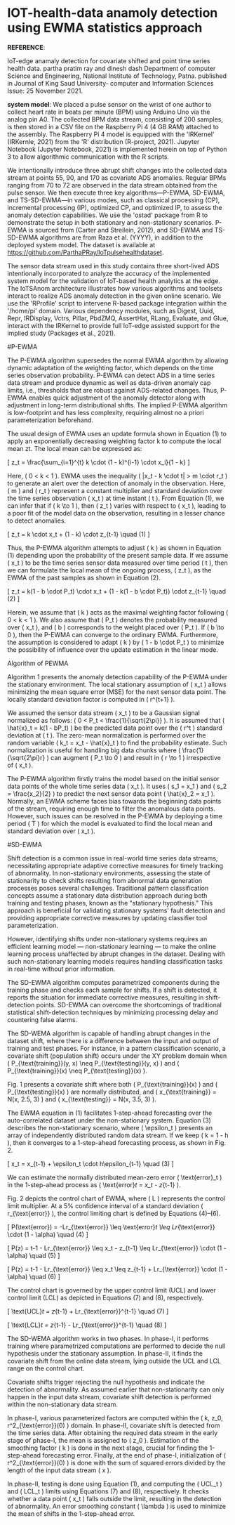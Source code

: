 # IOT-health-data anamoly detection using EWMA statistics approach

**REFERENCE**:

IoT-edge anamaly detection for covariate shifted and point time series health data.
partha pratim ray and dinesh dash
Department of computer Science and Engineering, National Institute of Technology, Patna.
published in Journal of King Saud University- computer and Information Sciences
Issue: 25 November 2021.




**system model**:
We placed a pulse sensor on the wrist of one author to collect heart rate in beats per minute (BPM) using Arduino Uno via the analog pin A0. The collected BPM data stream, consisting of 200 samples, is then stored in a CSV file on the Raspberry Pi 4 (4 GB RAM) attached to the assembly. The Raspberry Pi 4 model is equipped with the 'IRKernel' (IRKernle, 2021) from the 'R' distribution (R-project, 2021). Jupyter Notebook (Jupyter Notebook, 2021) is implemented herein on top of Python 3 to allow algorithmic communication with the R scripts.

We intentionally introduce three abrupt shift changes into the collected data stream at points 55, 90, and 170 as covariate ADS anomalies. Regular BPMs ranging from 70 to 72 are observed in the data stream obtained from the pulse sensor. We then execute three key algorithms—P-EWMA, SD-EWMA, and TS-SD-EWMA—in various modes, such as classical processing (CP), incremental processing (IP), optimized CP, and optimized IP, to assess the anomaly detection capabilities. We use the 'ostad' package from R to demonstrate the setup in both stationary and non-stationary scenarios. P-EWMA is sourced from (Carter and Streilein, 2012), and SD-EWMA and TS-SD-EWMA algorithms are from Raza et al. (YYYY), in addition to the deployed system model. The dataset is available at https://github.com/ParthaPRay/IoTpulsehealthdataset.

The sensor data stream used in this study contains three short-lived ADS intentionally incorporated to analyze the accuracy of the implemented system model for the validation of IoT-based health analytics at the edge. The IoTSAnom architecture illustrates how various algorithms and toolsets interact to realize ADS anomaly detection in the given online scenario. We use the 'RProfile' script to intervene R-based package integration within the '/home/pi' domain. Various dependency modules, such as Digest, Uuid, Repr, IRDisplay, Vctrs, Pillar, PbdZMQ, AssertHat, RLang, Evaluate, and Glue, interact with the IRKernel to provide full IoT-edge assisted support for the implied study (Packages et al., 2021).



#P-EWMA

The P-EWMA algorithm supersedes the normal EWMA algorithm by allowing dynamic adaptation of the weighting factor, which depends on the time series observation probability. P-EWMA can detect ADS in a time series data stream and produce dynamic as well as data-driven anomaly cap limits, i.e., thresholds that are robust against ADS-related changes. Thus, P-EWMA enables quick adjustment of the anomaly detector along with adjustment in long-term distributional shifts. The implied P-EWMA algorithm is low-footprint and has less complexity, requiring almost no a priori parameterization beforehand.

The usual design of EWMA uses an update formula shown in Equation (1) to apply an exponentially decreasing weighting factor k to compute the local mean zt. The local mean can be expressed as:

\[ z_t = \frac{\sum_{i=1}^{t} k \cdot (1 - k)^{i-1} \cdot x_i}{1 - k} \]

Here, \( 0 < k < 1 \). EWMA uses the inequality \( |x_t - k \cdot t| > m \cdot r_t \) to generate an alert over the detection of anomaly in the observation. Here, \( m \) and \( r_t \) represent a constant multiplier and standard deviation over the time series observation \( x_t \) at time instant \( t \). From Equation (1), we can infer that if \( k \to 1 \), then \( z_t \) varies with respect to \( x_t \), leading to a poor fit of the model data on the observation, resulting in a lesser chance to detect anomalies.

\[ z_t = k \cdot x_t + (1 - k) \cdot z_{t-1} \quad (1) \]

Thus, the P-EWMA algorithm attempts to adjust \( k \) as shown in Equation (1) depending upon the probability of the present sample data. If we assume \( x_t \) to be the time series sensor data measured over time period \( t \), then we can formulate the local mean of the ongoing process, \( z_t \), as the EWMA of the past samples as shown in Equation (2).

\[ z_t = k(1 - b \cdot P_t) \cdot x_t + (1 - k(1 - b \cdot P_t)) \cdot z_{t-1} \quad (2) \]

Herein, we assume that \( k \) acts as the maximal weighting factor following \( 0 < k < 1 \). We also assume that \( P_t \) denotes the probability measured over \( x_t \), and \( b \) corresponds to the weight placed over \( P_t \). If \( b \to 0 \), then the P-EWMA can converge to the ordinary EWMA. Furthermore, the assumption is considered to adapt \( k \) by \( 1 - b \cdot P_t \) to minimize the possibility of influence over the update estimation in the linear mode.

Algorithm of PEWMA

Algorithm 1 presents the anomaly detection capability of the P-EWMA under the stationary environment. The local stationary assumption of \( x_t \) allows minimizing the mean square error (MSE) for the next sensor data point. The locally standard deviation factor is computed in \( r^{t+1} \).

We assumed the sensor data stream \( x_t \) to be a Gaussian signal normalized as follows: \( 0 < P_t < \frac{1}{\sqrt{2\pi}} \). It is assumed that \( \hat{x}_t = k(1 - bP_t) \) be the predicted data point over the \( r^t \) standard deviation at \( t \). The zero-mean normalization is performed over the random variable \( k_t = x_t - \hat{x}_t \) to find the probability estimate. Such normalization is useful for handling big data chunks where \( \frac{1}{\sqrt{2\pi}r} \) can augment \( P_t \to 0 \) and result in \( r \to 1 \) irrespective of \( x_t \).

The P-EWMA algorithm firstly trains the model based on the initial sensor data points of the whole time series data \( x_t \). It uses \( s_1 = x_1 \) and \( s_2 = \frac{x_2}{2} \) to predict the next sensor data point \( \hat{x}_2 = x_1 \). Normally, an EWMA scheme faces bias towards the beginning data points of the stream, requiring enough time to filter the anomalous data points. However, such issues can be resolved in the P-EWMA by deploying a time period \( T \) for which the model is evaluated to find the local mean and standard deviation over \( x_t \).





#SD-EWMA

Shift detection is a common issue in real-world time series data streams, necessitating appropriate adaptive corrective measures for timely tracking of abnormality. In non-stationary environments, assessing the state of stationarity to check shifts resulting from abnormal data generation processes poses several challenges. Traditional pattern classification concepts assume a stationary data distribution approach during both training and testing phases, known as the "stationary hypothesis." This approach is beneficial for validating stationary systems' fault detection and providing appropriate corrective measures by updating classifier tool parameterization.

However, identifying shifts under non-stationary systems requires an efficient learning model — non-stationary learning — to make the online learning process unaffected by abrupt changes in the dataset. Dealing with such non-stationary learning models requires handling classification tasks in real-time without prior information.



The SD-EWMA algorithm computes parametrized components during the training phase and checks each sample for shifts. If a shift is detected, it reports the situation for immediate corrective measures, resulting in shift-detection points. SD-EWMA can overcome the shortcomings of traditional statistical shift-detection techniques by minimizing processing delay and countering false alarms.

The SD-WEMA algorithm is capable of handling abrupt changes in the dataset shift, where there is a difference between the input and output of training and test phases. For instance, in a pattern classification scenario, a covariate shift (population shift) occurs under the XY problem domain when \( P_{\text{training}}(y, x) \neq P_{\text{testing}}(y, x) \) and \( P_{\text{training}}(x) \neq P_{\text{testing}}(x) \).

Fig. 1 presents a covariate shift where both \( P_{\text{training}}(x) \) and \( P_{\text{testing}}(x) \) are normally distributed, and \( x_{\text{training}} = N(x, 2.5, 3) \) and \( x_{\text{testing}} = N(x, 3.5, 3) \).

The EWMA equation in (1) facilitates 1-step-ahead forecasting over the auto-correlated dataset under the non-stationary system. Equation (3) describes the non-stationary scenario, where \( \epsilon_t \) presents an array of independently distributed random data stream. If we keep \( k = 1 - h \), then it converges to a 1-step-ahead forecasting process, as shown in Fig. 2.

\[ x_t = x_{t-1} + \epsilon_t \cdot h\epsilon_{t-1} \quad (3) \]

We can estimate the normally distributed mean-zero error \( \text{error}_t \) in the 1-step-ahead process as \( \text{error}_t = x_t - z_{t-1} \).

Fig. 2 depicts the control chart of EWMA, where \( L \) represents the control limit multiplier. At a 5% confidence interval of a standard deviation \( r_{\text{error}} \), the control limiting chart is defined by Equations (4)–(6).

\[ P(\text{error}) = -Lr_{\text{error}} \leq \text{error}_t \leq Lr_{\text{error}} \cdot (1 - \alpha) \quad (4) \]

\[ P(z) = t-1 - Lr_{\text{error}} \leq x_t - z_{t-1} \leq Lr_{\text{error}} \cdot (1 - \alpha) \quad (5) \]

\[ P(z) = t-1 - Lr_{\text{error}} \leq x_t \leq z_{t-1} + Lr_{\text{error}} \cdot (1 - \alpha) \quad (6) \]

The control chart is governed by the upper control limit (UCL) and lower control limit (LCL) as depicted in Equations (7) and (8), respectively.

\[ \text{UCL}_t = z_{t-1} + Lr_{\text{error}}^{t-1} \quad (7) \]

\[ \text{LCL}_t = z_{t-1} - Lr_{\text{error}}^{t-1} \quad (8) \]



The SD-WEMA algorithm works in two phases. In phase-I, it performs training where parametrized computations are performed to decide the null hypothesis under the stationary assumption. In phase-II, it finds the covariate shift from the online data stream, lying outside the UCL and LCL range on the control chart.

Covariate shifts trigger rejecting the null hypothesis and indicate the detection of abnormality. As assumed earlier that non-stationarity can only happen in the input data stream, covariate shift detection is performed within the non-stationary data stream.

In phase-I, various parameterized factors are computed within the \( k, z_0, r^2_{\text{error}}(0) \) domain. In phase-II, covariate shift is detected from the time series data. After obtaining the required data stream in the early stage of phase-I, the mean is assigned to \( z_0 \). Estimation of the smoothing factor \( k \) is done in the next stage, crucial for finding the 1-step-ahead forecasting error. Finally, at the end of phase-I, initialization of \( r^2_{\text{error}}(0) \) is done with the sum of squared errors divided by the length of the input data stream \( x \).

In phase-II, testing is done using Equation (1), and computing the \( UCL_t \) and \( LCL_t \) limits using Equations (7) and (8), respectively. It checks whether a data point \( x_t \) falls outside the limit, resulting in the detection of abnormality. An error smoothing constant \( \lambda \) is used to minimize the mean of shifts in the 1-step-ahead error.


